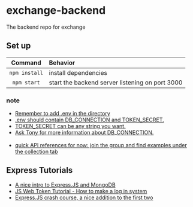 # exchange-backend

The backend repo for exchange

## Set up

|    Command    | Behavior                                        |
| :-----------: | :---------------------------------------------- |
| `npm install` | install dependencies                            |
|  `npm start`  | start the backend server listening on port 3000 |

### note

-   [Remember to add .env in the directory]()
-   [.env should contain DB_CONNECTION and TOKEN_SECRET.]()
-   [TOKEN_SECRET can be any string you want.]()
-   [Ask Tony for more information about DB_CONNECTION.]()
    </br></br>
-   [quick API references for now: join the group and find examples under the collection tab ](https://app.getpostman.com/join-team?invite_code=1605a9ec2a64d98f5ebc7b1dc347c16b)

## Express Tutorials

-   [A nice intro to Express.JS and MongoDB](https://youtu.be/vjf774RKrLc)
-   [JS Web Token Tutorial - How to make a log in system](https://youtu.be/2jqok-WgelI)
-   [Express.JS crash course, a nice addition to the first two](https://youtu.be/L72fhGm1tfE)
